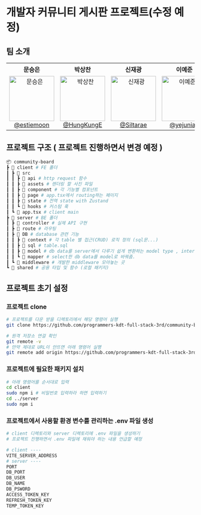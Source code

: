# 개발자 커뮤니티 게시판 프로젝트(수정 예정)

## 팀 소개

<table width="100%" align="center">
  <tr>
    <th align="center">문승은</th>
    <th align="center">박상찬</th>
    <th align="center">신재광</th>
    <th align="center">이예준</th>
    <th align="center">정인화</th>
    <th align="center">최호준</th>
  </tr>
  <tr>
    <td align="center" valign="top" width="16.6%">
      <a href="https://github.com/estiemoon">
        <img src="https://avatars.githubusercontent.com/u/102018454?v=4" width="120" height="120" alt="문승은"/><br />
        @estiemoon
      </a>
    </td>
    <td align="center" valign="top" width="16.6%">
      <a href="https://github.com/HungKungE">
        <img src="https://avatars.githubusercontent.com/u/84065412?v=4" width="120" height="120" alt="박상찬"/><br />
        @HungKungE
      </a>
    </td>
    <td align="center" valign="top" width="16.6%">
      <a href="https://github.com/Siltarae">
        <img src="https://avatars.githubusercontent.com/u/24228737?v=4" width="120" height="120" alt="신재광"/><br />
        @Siltarae
      </a>
    </td>
    <td align="center" valign="top" width="16.6%">
      <a href="https://github.com/yejunian">
        <img src="https://avatars.githubusercontent.com/u/8781472?v=4" width="120" height="120" alt="이예준"/><br />
        @yejunian
      </a>
    </td>
    <td align="center" valign="top" width="16.6%">
      <a href="https://github.com/IIINHWAA">
        <img src="https://avatars.githubusercontent.com/u/39130972?v=4" width="120" height="120" alt="정인화"/><br />
        @IIINHWAA
      </a>
    </td>
    <td align="center" valign="top" width="16.6%">
      <a href="https://github.com/hojun3377">
        <img src="https://avatars.githubusercontent.com/u/76763854?v=4" width="120" height="120" alt="최호준"/><br />
        @hojun3377
      </a>
    </td>
  </tr>
</table>

## 프로젝트 구조 ( 프로젝트 진행하면서 변경 예정 )

```sh
📦 community-board
┣ 📂 client # FE 폴더
┃ ┣ 📂 src
┃ ┃ ┣ 📂 api # http request 함수
┃ ┃ ┣ 📂 assets # 렌더링 할 사진 파일
┃ ┃ ┣ 📂 component # 각 기능별 컴포넌트
┃ ┃ ┣ 📂 page # app.tsx에서 routing하는 페이지
┃ ┃ ┣ 📂 state # 전역 state with Zustand
┃ ┃ ┗ 📂 hooks # 커스텀 훅
┃ ┗ 📜 app.tsx # client main
┣ 📂 server # BE 폴더
┃ ┣ 📂 controller # 실제 API 구현
┃ ┣ 📂 route # 라우팅
┃ ┣ 📂 DB # database 관련 기능
┃ ┃ ┣ 📂 context # 각 table 별 접근(CRUD) 로직 정의 (sql문...)
┃ ┃ ┣ 📂 sql # table.sql
┃ ┃ ┣ 📂 model # db data를 server에서 다루기 쉽게 변환하는 model type , interface
┃ ┃ ┗ 📂 mapper # select한 db data를 model로 바꿔줌.
┃ ┗ 📂 middleware # 개발한 middleware 모아놓는 곳
┗ 📂 shared # 공용 타입 및 함수 (로컬 패키지)
```

## 프로젝트 초기 설정

### 프로젝트 clone

```sh
# 프로젝트를 다운 받을 디렉토리에서 해당 명령어 실행
git clone https://github.com/programmers-kdt-full-stack-3rd/community-board.git

# 원격 저장소 연걸 확인
git remote -v
# 만약 제대로 URL이 안뜨면 아래 명령어 실행
git remote add origin https://github.com/programmers-kdt-full-stack-3rd/community-board.git
```

### 프로젝트에 필요한 패키지 설치

```sh
# 아래 명령어를 순서대로 입력
cd client
sudo npm i # 비밀번호 입력하라 하면 입력하기
cd ../server
sudo npm i
```

### 프로젝트에서 사용할 환경 변수를 관리하는 .env 파일 생성

```sh
# client 디렉토리와 server 디렉토리에 .env 파일을 생성하기
# 프로젝트 진행하면서 .env 파일에 채워야 하는 내용 언급할 예정

# client ----
VITE_SERVER_ADDRESS
# server ----
PORT
DB_PORT
DB_USER
DB_NAME
DB_PSWORD
ACCESS_TOKEN_KEY
REFRESH_TOKEN_KEY
TEMP_TOKEN_KEY

```
